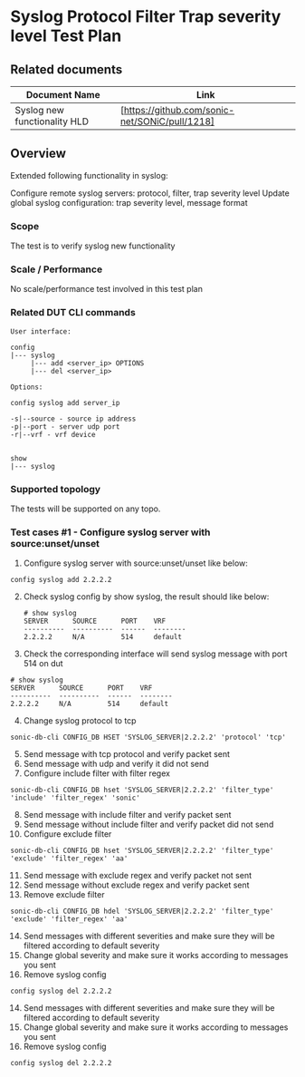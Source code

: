 # Syslog Protocol Filter Trap severity level Test Plan

## Related documents

| **Document Name** | **Link** |
|-------------------|----------|
| Syslog new functionality HLD | [https://github.com/sonic-net/SONiC/pull/1218]|


## Overview

Extended following functionality in syslog:

Configure remote syslog servers: protocol, filter, trap severity level
Update global syslog configuration: trap severity level, message format

### Scope

The test is to verify syslog new functionality

### Scale / Performance

No scale/performance test involved in this test plan

### Related **DUT** CLI commands

```
User interface:

config
|--- syslog
     |--- add <server_ip> OPTIONS
     |--- del <server_ip>

Options:

config syslog add server_ip

-s|--source - source ip address
-p|--port - server udp port
-r|--vrf - vrf device


show
|--- syslog
```

### Supported topology
The tests will be supported on any topo.

### Test cases #1 -  Configure syslog server with source:unset/unset
1. Configure syslog server with source:unset/unset like below:
```
config syslog add 2.2.2.2
```
2. Check syslog config by show syslog, the result should like below:
    ```
    # show syslog
    SERVER      SOURCE      PORT    VRF
    ----------  ----------  ------  --------
    2.2.2.2     N/A         514     default
    ```
3. Check the corresponding interface will send syslog message with port 514 on dut
```
# show syslog
SERVER      SOURCE      PORT    VRF
----------  ----------  ------  --------
2.2.2.2     N/A         514     default
```
4. Change syslog protocol to tcp
```
sonic-db-cli CONFIG_DB HSET 'SYSLOG_SERVER|2.2.2.2' 'protocol' 'tcp'
```
5. Send message with tcp protocol and verify packet sent
6. Send message with udp and verify it did not send
7. Configure include filter with filter regex
```
sonic-db-cli CONFIG_DB hset 'SYSLOG_SERVER|2.2.2.2' 'filter_type' 'include' 'filter_regex' 'sonic'
```
8. Send message with include filter and verify packet sent
9. Send message without include filter and verify packet did not send
10. Configure exclude filter
```
sonic-db-cli CONFIG_DB hset 'SYSLOG_SERVER|2.2.2.2' 'filter_type' 'exclude' 'filter_regex' 'aa'
```
11. Send message with exclude regex and verify packet not sent
12. Send message without exclude regex and verify packet sent
13. Remove exclude filter
```
sonic-db-cli CONFIG_DB hdel 'SYSLOG_SERVER|2.2.2.2' 'filter_type' 'exclude' 'filter_regex' 'aa'
```
14. Send messages with different severities and make sure they will be filtered according to default severity
15. Change global severity and make sure it works according to messages you sent
16. Remove syslog config
```
config syslog del 2.2.2.2
```

14. Send messages with different severities and make sure they will be filtered according to default severity
15. Change global severity and make sure it works according to messages you sent
16. Remove syslog config
```
config syslog del 2.2.2.2
```
